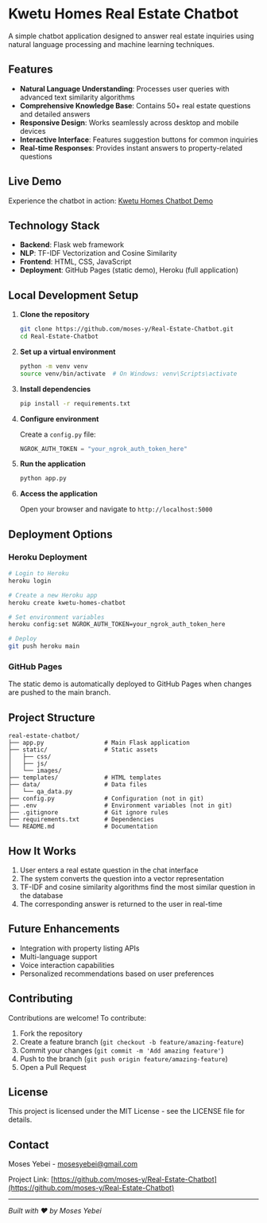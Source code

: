 # Kwetu Homes Real Estate Chatbot

A simple chatbot application designed to answer real estate inquiries using natural language processing and machine learning techniques.

## Features

- **Natural Language Understanding**: Processes user queries with advanced text similarity algorithms
- **Comprehensive Knowledge Base**: Contains 50+ real estate questions and detailed answers
- **Responsive Design**: Works seamlessly across desktop and mobile devices
- **Interactive Interface**: Features suggestion buttons for common inquiries
- **Real-time Responses**: Provides instant answers to property-related questions

## Live Demo

Experience the chatbot in action: [Kwetu Homes Chatbot Demo](https://moses-y.github.io/Real-Estate-Chatbot)

## Technology Stack

- **Backend**: Flask web framework
- **NLP**: TF-IDF Vectorization and Cosine Similarity
- **Frontend**: HTML, CSS, JavaScript
- **Deployment**: GitHub Pages (static demo), Heroku (full application)

## Local Development Setup

1. **Clone the repository**
   ```bash
   git clone https://github.com/moses-y/Real-Estate-Chatbot.git
   cd Real-Estate-Chatbot
   ```

2. **Set up a virtual environment**
   ```bash
   python -m venv venv
   source venv/bin/activate  # On Windows: venv\Scripts\activate
   ```

3. **Install dependencies**
   ```bash
   pip install -r requirements.txt
   ```

4. **Configure environment**
   
   Create a `config.py` file:
   ```python
   NGROK_AUTH_TOKEN = "your_ngrok_auth_token_here"
   ```

5. **Run the application**
   ```bash
   python app.py
   ```

6. **Access the application**
   
   Open your browser and navigate to `http://localhost:5000`

## Deployment Options

### Heroku Deployment

```bash
# Login to Heroku
heroku login

# Create a new Heroku app
heroku create kwetu-homes-chatbot

# Set environment variables
heroku config:set NGROK_AUTH_TOKEN=your_ngrok_auth_token_here

# Deploy
git push heroku main
```

### GitHub Pages

The static demo is automatically deployed to GitHub Pages when changes are pushed to the main branch.

## Project Structure

```
real-estate-chatbot/
├── app.py                 # Main Flask application
├── static/                # Static assets
│   ├── css/
│   ├── js/
│   └── images/
├── templates/             # HTML templates
├── data/                  # Data files
│   └── qa_data.py
├── config.py              # Configuration (not in git)
├── .env                   # Environment variables (not in git)
├── .gitignore             # Git ignore rules
├── requirements.txt       # Dependencies
└── README.md              # Documentation
```

## How It Works

1. User enters a real estate question in the chat interface
2. The system converts the question into a vector representation
3. TF-IDF and cosine similarity algorithms find the most similar question in the database
4. The corresponding answer is returned to the user in real-time

## Future Enhancements

- Integration with property listing APIs
- Multi-language support
- Voice interaction capabilities
- Personalized recommendations based on user preferences

## Contributing

Contributions are welcome! To contribute:

1. Fork the repository
2. Create a feature branch (`git checkout -b feature/amazing-feature`)
3. Commit your changes (`git commit -m 'Add amazing feature'`)
4. Push to the branch (`git push origin feature/amazing-feature`)
5. Open a Pull Request

## License

This project is licensed under the MIT License - see the LICENSE file for details.

## Contact

Moses Yebei - [mosesyebei@gmail.com](mailto:mosesyebei@gmail.com)

Project Link: [https://github.com/moses-y/Real-Estate-Chatbot](https://github.com/moses-y/Real-Estate-Chatbot)

---

*Built with ❤️ by Moses Yebei*